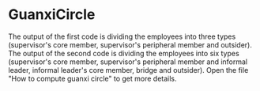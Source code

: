 # GuanxiCircle
 The output of the first code is dividing the employees into three types (supervisor's core member, supervisor's peripheral member and outsider).
 The output of the second code is dividing the employees into six types (supervisor's core member, supervisor's peripheral member and informal leader, informal leader's core member, bridge and outsider).
Open the file "How to compute guanxi circle" to get more details.
